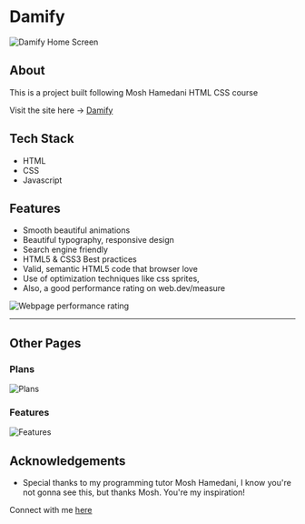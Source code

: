 # Damify
![Damify Home Screen](https://user-images.githubusercontent.com/82976159/189701410-4f27ee36-6b50-4e6f-a3d3-6f3f5656cee8.png)
## About
This is a project built following Mosh Hamedani HTML CSS course

Visit the site here -> [Damify](https://damified.netlify.app)
## Tech Stack
* HTML
* CSS
* Javascript
## Features
* Smooth beautiful animations
* Beautiful typography, responsive design
* Search engine friendly
* HTML5 & CSS3 Best practices
* Valid, semantic HTML5 code that browser love
* Use of optimization techniques like css sprites,
* Also, a good performance rating on web.dev/measure

![Webpage performance rating](https://user-images.githubusercontent.com/82976159/189715023-c5197e6e-41d5-4762-befb-47fbb289e66c.png)
___
## Other Pages
### Plans
![Plans](https://user-images.githubusercontent.com/82976159/189704294-550c8b9f-04c5-43ef-b9af-fe6487d3da09.png)
### Features
![Features](https://user-images.githubusercontent.com/82976159/189704350-e408933c-f939-4b59-91fa-134a62f6cbe6.png)
## Acknowledgements
* Special thanks to my programming tutor Mosh Hamedani, I know you're not gonna see this, but thanks Mosh. You're my inspiration!

Connect with me [here](https://twitter.com/ddddarmie)
